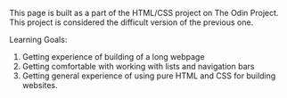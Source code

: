 This page is built as a part of the HTML/CSS project on The Odin Project. This project is considered the difficult version of the previous one.

Learning Goals:
1. Getting experience of building of a long webpage
2. Getting comfortable with working with lists and navigation bars
3. Getting general experience of using pure HTML and CSS for building websites.